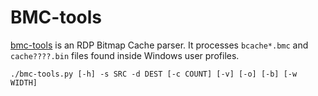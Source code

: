 # BMC-tools

[bmc-tools](https://github.com/ANSSI-FR/bmc-tools) is an RDP Bitmap Cache parser. It  processes `bcache*.bmc` and `cache????.bin` files found inside Windows user profiles.

```text
./bmc-tools.py [-h] -s SRC -d DEST [-c COUNT] [-v] [-o] [-b] [-w WIDTH]
```